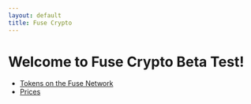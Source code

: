 ```yaml
---
layout: default
title: Fuse Crypto
---
```


# Welcome to Fuse Crypto Beta Test!

* [Tokens on the Fuse Network](tokens/)
* [Prices](prices/)
